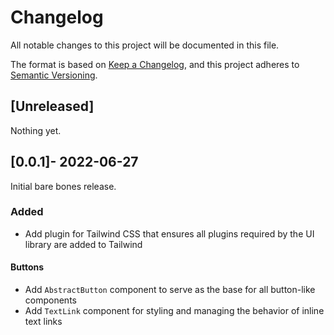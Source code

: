 ﻿# Changelog
All notable changes to this project will be documented in this file.

The format is based on [Keep a Changelog](https://keepachangelog.com/en/1.0.0/),
and this project adheres to [Semantic Versioning](https://semver.org/spec/v2.0.0.html).

## [Unreleased]

Nothing yet.

## [0.0.1]- 2022-06-27

Initial bare bones release.

### Added
- Add plugin for Tailwind CSS that ensures all plugins required by the UI library are added to Tailwind

#### Buttons
- Add `AbstractButton` component to serve as the base for all button-like components
- Add `TextLink` component for styling and managing the behavior of inline text links
